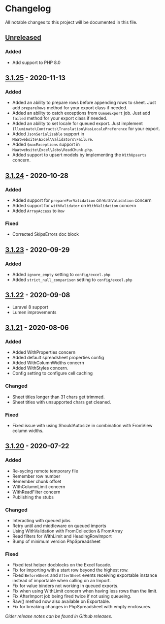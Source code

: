 # Changelog
All notable changes to this project will be documented in this file.

## [Unreleased]

### Added

- Add support to PHP 8.0

## [3.1.25] - 2020-11-13

### Added

- Added an ability to prepare rows before appending rows to sheet. Just add `prepareRows` method for your export class if needed.
- Added an ability to catch exceptions from `QueueExport` job. Just add `failed` method for your export class if needed.
- Added an ability to set locale for queued export. Just implement `Illuminate\Contracts\Translation\HasLocalePreference` for your export.
- Added `JsonSerializable` support in `Maatwebsite\Excel\Validators\Failure`.
- Added `$maxExceptions` support in `Maatwebsite\Excel\Jobs\ReadChunk.php`.
- Added support to upsert models by implementing the `WithUpserts` concern.

## [3.1.24] - 2020-10-28

### Added

- Added support for `prepareForValidation` on `WithValidation` concern
- Added support for `withValidator` on `WithValidation` concern
- Added `ArrayAccess` to `Row`

### Fixed

- Corrected SkipsErrors doc block

## [3.1.23] - 2020-09-29

### Added
- Added `ignore_empty` setting to `config/excel.php`
- Added `strict_null_comparison` setting to `config/excel.php`

## [3.1.22] - 2020-09-08

- Laravel 8 support
- Lumen improvements

## [3.1.21] - 2020-08-06

### Added
- Added WithProperties concern
- Added default spreadsheet properties config
- Added WithColumnWidths concern
- Added WithStyles concern.
- Config setting to configure cell caching

### Changed
- Sheet titles longer than 31 chars get trimmed.
- Sheet titles with unsupported chars get cleaned.

### Fixed
- Fixed issue with using ShouldAutosize in combination with FromView column widths.

## [3.1.20] - 2020-07-22

### Added
- Re-sycing remote temporary file
- Remember row number
- Remember chunk offset
- WithColumnLimit concern
- WithReadFilter concern
- Publishing the stubs

### Changed
- Interacting with queued jobs
- Retry until and middleware on queued imports
- Using WithValidation with FromCollection & FromArray
- Read filters for WithLimit and HeadingRowImport
- Bump of minimum version PhpSpreadsheet

### Fixed
- Fixed test helper docblocks on the Excel facade.
- Fix for importing with a start row beyond the highest row.
- Fixed `BeforeSheet` and `AfterSheet` events receiving exportable instance instead of importable when calling on an Import.
- Fix for value binders not working in queued exports.
- Fix when using WithLimit concern when having less rows than the limit.
- Fix AfterImport job being fired twice if not using queueing.
- Raw() method now also available on Exportable.
- Fix for breaking changes in PhpSpreadsheet with empty enclosures.

[Unreleased]: https://github.com/Maatwebsite/Laravel-Excel/compare/3.1.25...HEAD
[3.1.25]: https://github.com/Maatwebsite/Laravel-Excel/compare/3.1.24...3.1.25
[3.1.24]: https://github.com/Maatwebsite/Laravel-Excel/compare/3.1.23...3.1.24
[3.1.23]: https://github.com/Maatwebsite/Laravel-Excel/compare/3.1.22...3.1.23
[3.1.22]: https://github.com/Maatwebsite/Laravel-Excel/compare/3.1.21...3.1.22
[3.1.21]: https://github.com/Maatwebsite/Laravel-Excel/compare/3.1.20...3.1.21
[3.1.20]: https://github.com/Maatwebsite/Laravel-Excel/compare/3.1.19...3.1.20

_Older release notes can be found in Github releases._
